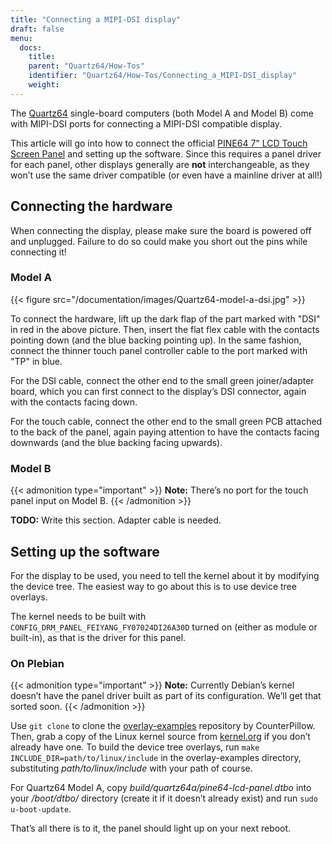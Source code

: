 ```yaml
---
title: "Connecting a MIPI-DSI display"
draft: false
menu:
  docs:
    title:
    parent: "Quartz64/How-Tos"
    identifier: "Quartz64/How-Tos/Connecting_a_MIPI-DSI_display"
    weight: 
---
```


The [Quartz64](/documentation/Quartz64) single-board computers (both Model A and Model B) come with MIPI-DSI ports for connecting a MIPI-DSI compatible display.

This article will go into how to connect the official [PINE64 7" LCD Touch Screen Panel](https://pine64.com/product/7-lcd-touch-screen-panel/) and setting up the software. Since this requires a panel driver for each panel, other displays generally are **not** interchangeable, as they won’t use the same driver compatible (or even have a mainline driver at all!)

## Connecting the hardware

When connecting the display, please make sure the board is powered off and unplugged. Failure to do so could make you short out the pins while connecting it!

### Model A

{{< figure src="/documentation/images/Quartz64-model-a-dsi.jpg" >}}

To connect the hardware, lift up the dark flap of the part marked with "DSI" in red in the above picture. Then, insert the flat flex cable with the contacts pointing down (and the blue backing pointing up). In the same fashion, connect the thinner touch panel controller cable to the port marked with "TP" in blue.

For the DSI cable, connect the other end to the small green joiner/adapter board, which you can first connect to the display’s DSI connector, again with the contacts facing down.

For the touch cable, connect the other end to the small green PCB attached to the back of the panel, again paying attention to have the contacts facing downwards (and the blue backing facing upwards).

### Model B

{{< admonition type="important" >}}
 **Note:** There’s no port for the touch panel input on Model B.
{{< /admonition >}}

**TODO:** Write this section. Adapter cable is needed.

## Setting up the software

For the display to be used, you need to tell the kernel about it by modifying the device tree. The easiest way to go about this is to use device tree overlays.

The kernel needs to be built with `CONFIG_DRM_PANEL_FEIYANG_FY07024DI26A30D` turned on (either as module or built-in), as that is the driver for this panel.

### On Plebian

{{< admonition type="important" >}}
 **Note:** Currently Debian’s kernel doesn’t have the panel driver built as part of its configuration. We’ll get that sorted soon.
{{< /admonition >}}

Use `git clone` to clone the [overlay-examples](https://github.com/CounterPillow/overlay-examples) repository by CounterPillow. Then, grab a copy of the Linux kernel source from [kernel.org](https://kernel.org) if you don’t already have one. To build the device tree overlays, run `make INCLUDE_DIR=path/to/linux/include` in the overlay-examples directory, substituting _path/to/linux/include_ with your path of course.

For Quartz64 Model A, copy _build/quartz64a/pine64-lcd-panel.dtbo_ into your _/boot/dtbo/_ directory (create it if it doesn’t already exist) and run `sudo u-boot-update`.

That’s all there is to it, the panel should light up on your next reboot.
